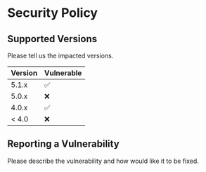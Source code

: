 # Security Policy

## Supported Versions

Please tell us the impacted versions.

| Version | Vulnerable         |
| ------- | ------------------ |
| 5.1.x   | :white_check_mark: |
| 5.0.x   | :x:                |
| 4.0.x   | :white_check_mark: |
| < 4.0   | :x:                |

## Reporting a Vulnerability

Please describe the vulnerability and how would like it to be fixed.
